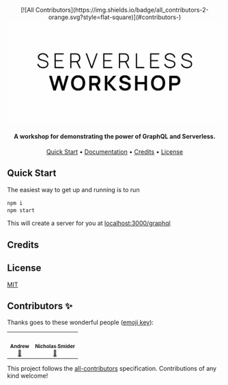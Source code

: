 <p align="center">
<!-- ALL-CONTRIBUTORS-BADGE:START - Do not remove or modify this section -->
[![All Contributors](https://img.shields.io/badge/all_contributors-2-orange.svg?style=flat-square)](#contributors-)
<!-- ALL-CONTRIBUTORS-BADGE:END -->
  <img src="./docs/resources/logo.jpg" />
</p>

<h4 align="center">A workshop for demonstrating the power of GraphQL and Serverless.</h4>

<p align="center">
  <a href="#how-to-use">Quick Start</a> •
  <a href="#">Documentation</a> •
  <a href="#credits">Credits</a> •
  <a href="#license">License</a>
</p>

## Quick Start

The easiest way to get up and running is to run

```sh
npm i
npm start
```

This will create a server for you at [localhost:3000/graphql](http://localhost:3000/graphql)

## Credits



## License
 
[MIT](LICENSE.md)
## Contributors ✨

Thanks goes to these wonderful people ([emoji key](https://allcontributors.org/docs/en/emoji-key)):

<!-- ALL-CONTRIBUTORS-LIST:START - Do not remove or modify this section -->
<!-- prettier-ignore-start -->
<!-- markdownlint-disable -->
<table>
  <tr>
    <td align="center"><a href="https://github.com/AJHenry"><img src="https://avatars1.githubusercontent.com/u/24923406?v=4?s=100" width="100px;" alt=""/><br /><sub><b>Andrew</b></sub></a><br /><a href="https://github.com/AJHenry/serverless-workshop/commits?author=AJHenry" title="Documentation">📖</a></td>
    <td align="center"><a href="https://github.com/nicksmider"><img src="https://avatars2.githubusercontent.com/u/14203204?v=4?s=100" width="100px;" alt=""/><br /><sub><b>Nicholas Smider</b></sub></a><br /><a href="https://github.com/AJHenry/serverless-workshop/commits?author=nicksmider" title="Documentation">📖</a></td>
  </tr>
</table>

<!-- markdownlint-restore -->
<!-- prettier-ignore-end -->

<!-- ALL-CONTRIBUTORS-LIST:END -->

This project follows the [all-contributors](https://github.com/all-contributors/all-contributors) specification. Contributions of any kind welcome!